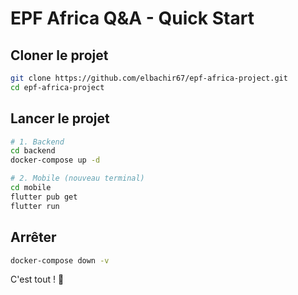 # EPF Africa Q&A - Quick Start

## Cloner le projet

```bash
git clone https://github.com/elbachir67/epf-africa-project.git
cd epf-africa-project
```

## Lancer le projet

```bash
# 1. Backend
cd backend
docker-compose up -d

# 2. Mobile (nouveau terminal)
cd mobile
flutter pub get
flutter run
```

## Arrêter

```bash
docker-compose down -v
```

C'est tout ! 🚀
